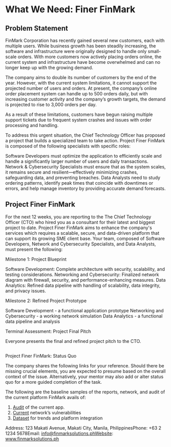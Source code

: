 # What We Need: Finer FinMark

## [](https://sites.google.com/mmdc.mcl.edu.ph/platformtech-finmark/what-we-need#h.63rpfck1bqe6)

## Problem Statement

FinMark Corporation has recently gained several new customers, each with multiple users. While business growth has been steadily increasing, the software and infrastructure were originally designed to handle only small-scale orders. With more customers now actively placing orders online, the current system and infrastructure have become overwhelmed and can no longer keep up with the growing demand.

The company aims to double its number of customers by the end of the year. However, with the current system limitations, it cannot support the projected number of users and orders. At present, the company’s online order placement system can handle up to 500 orders daily, but with increasing customer activity and the company’s growth targets, the demand is projected to rise to 3,000 orders per day.

As a result of these limitations, customers have begun raising multiple support tickets due to frequent system crashes and issues with order processing and handling.

To address this urgent situation, the Chief Technology Officer has proposed a project that builds a specialized team to take action. Project Finer FinMark is composed of the following specialists with specific roles:

 Software Developers must optimize the application to efficiently scale and handle a significantly larger number of users and daily transactions.
 Network & Cybersecurity Specialists must ensure that as the system scales, it remains secure and resilient—effectively minimizing crashes, safeguarding data, and preventing breaches.
 Data Analysts need to study ordering patterns, identify peak times that coincide with downtimes or errors, and help manage inventory by providing accurate demand forecasts.

## [](https://sites.google.com/mmdc.mcl.edu.ph/platformtech-finmark/what-we-need#h.xo4rfloje78o)

## Project Finer FinMark

For the next 12 weeks, you are reporting to the The Chief Technology Officer (CTO) who hired you as a consultant for their latest and biggest project to date. Project Finer FinMark aims to enhance the company's services which requires a scalable, secure, and data-driven platform that can support its growing SME client base. Your team, composed of Software Developers, Network and Cybersecurity Specialists, and Data Analysts, must present the following:

Milestone 1: Project Blueprint

 Software Development: Complete architecture with security, scalability, and testing considerations.
 Networking and Cybersecurity: Finalized network diagram with firewall, security, and performance-enhancing measures.
 Data Analytics: Refined data pipeline with handling of scalability, data integrity, and privacy issues.

Milestone 2: Refined Project Prototype

 Software Development - a functional application prototype
 Networking and Cybersecurity - a working network simulation
 Data Analytics - a functional data pipeline and analysis

Terminal Assessment: Project Final Pitch

 Everyone presents the final and refined project pitch to the CTO.

## [](https://sites.google.com/mmdc.mcl.edu.ph/platformtech-finmark/what-we-need#h.3an2aldpxzmp)

Project Finer FinMark: Status Quo

The company shares the following links for your reference. Should there be missing crucial elements, you are expected to presume based on the overall context of the issue. Alternatively, your mentor may also add or alter status quo for a more guided completion of the task.

The following are the baseline samples of the reports, network, and audit of the current platform FinMark avails of:

1. [Audit](https://drive.google.com/drive/folders/1LmXS8s45nXGH05DPNyiNOmEuto-sFUei?usp=drive_link) of the current app.
2. [Current](https://drive.google.com/drive/folders/1gLUHX3fKCiNruhzhf5H7RXgxqYKUs3xP?usp=drive_link) network’s vulnerabilities
3. [Dataset](https://drive.google.com/drive/folders/1fer0JMM2RMOTxCLdPN0z3gurz14_ZL-S?usp=drive_link) for trends and platform integration

Address: 123 Makati Avenue, Makati City, Manila, PhilippinesPhone: +63 2 1234 5678Email: info@finmarksolutions.phWebsite: www.finmarksolutions.ph

